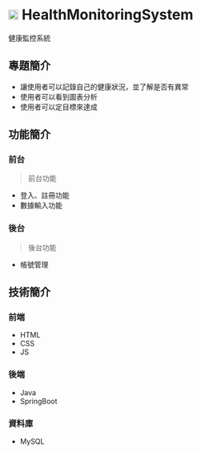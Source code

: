 # <img align="bweeteen" alt="health" width="20px" src="https://github.com/erica223020/HealthMonitoringSystem/assets/92545899/4ad1d640-9c35-42cb-8957-15e7b816afbb" /> HealthMonitoringSystem
健康監控系統
## 專題簡介
* 讓使用者可以記錄自己的健康狀況，並了解是否有異常
* 使用者可以看到圖表分析
* 使用者可以定目標來達成

## 功能簡介
### 前台
> 前台功能
* 登入、註冊功能
* 數據輸入功能

### 後台
> 後台功能
* 帳號管理
## 技術簡介
### 前端
* HTML
* CSS
* JS
### 後端
* Java
* SpringBoot

### 資料庫
* MySQL
